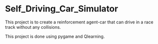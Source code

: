 # Self_Driving_Car_Simulator

This project is to create a reinforcement agent-car that can drive in a race track without any collisions. 

This project is done using pygame and Qlearning. 
